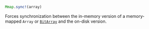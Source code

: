 ```julia
Mmap.sync!(array)
```

Forces synchronization between the in-memory version of a memory-mapped `Array` or [`BitArray`](@ref) and the on-disk version.
